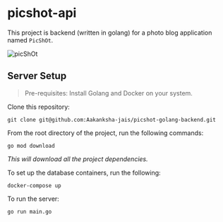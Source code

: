 # picshot-api

This project is backend (written in golang) for a photo blog application named `PicShOt`.

![picShOt](https://i.ibb.co/864mJCt/Whats-App-Image-2021-02-13-at-12-03-18-AM.jpg)

## Server Setup

> Pre-requisites: Install Golang and Docker on your system.

Clone this repository:
```shell
git clone git@github.com:Aakanksha-jais/picshot-golang-backend.git
```

From the root directory of the project, run the following commands:
```shell
go mod download
```
*This will download all the project dependencies.*

To set up the database containers, run the following:
```shell
docker-compose up
```

To run the server:
```shell
go run main.go
```